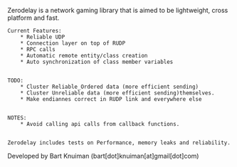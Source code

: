 

Zerodelay is a network gaming library that is aimed to be lightweight, cross platform and fast.

	Current Features:
		* Reliable UDP
		* Connection layer on top of RUDP
		* RPC calls
		* Automatic remote entity/class creation
		* Auto synchronization of class member variables


	TODO: 
		* Cluster Reliable_Ordered data (more efficient sending)
		* Cluster Unreliable data (more efficient sending)themselves.
		* Make endiannes correct in RUDP link and everywhere else


	NOTES:
		* Avoid calling api calls from callback functions.


	Zerodelay includes tests on Performance, memory leaks and reliability.


Developed by Bart Knuiman (bart[dot]knuiman[at]gmail[dot]com)